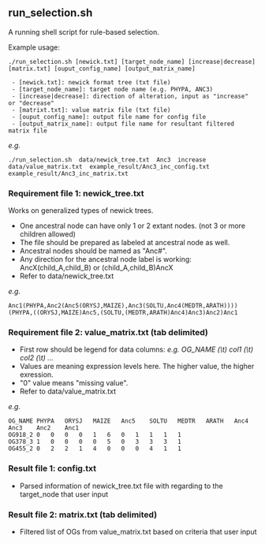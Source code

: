 ## run_selection.sh
A running shell script for rule-based selection.

Example usage:
```
./run_selection.sh [newick.txt] [target_node_name] [increase|decrease] [matrix.txt] [ouput_config_name] [output_matrix_name]

 - [newick.txt]: newick format tree (txt file)
 - [target_node_name]: target node name (e.g. PHYPA, ANC3)
 - [increase|decrease]: direction of alteration, input as "increase" or "decrease"
 - [matrixt.txt]: value matrix file (txt file)
 - [ouput_config_name]: output file name for config file
 - [output_matrix_name]: output file name for resultant filtered matrix file
```

*e.g.*
```
./run_selection.sh  data/newick_tree.txt  Anc3  increase  data/value_matrix.txt  example_result/Anc3_inc_config.txt  example_result/Anc3_inc_matrix.txt
```

### Requirement file 1: newick_tree.txt
Works on generalized types of newick trees.
 - One ancestral node can have only 1 or 2 extant nodes. (not 3 or more children allowed)
 - The file should be prepared as labeled at ancestral node as well.
 - Ancestral nodes should be named as "Anc#".
 - Any direction for the ancestral node label is working: AncX(child_A,child_B) or (child_A,child_B)AncX
 - Refer to data/newick_tree.txt
 
 *e.g.*
``` 
Anc1(PHYPA,Anc2(Anc5(ORYSJ,MAIZE),Anc3(SOLTU,Anc4(MEDTR,ARATH))))
(PHYPA,((ORYSJ,MAIZE)Anc5,(SOLTU,(MEDTR,ARATH)Anc4)Anc3)Anc2)Anc1
```

### Requirement file 2: value_matrix.txt (tab delimited)
 - First row should be legend for data columns: *e.g. OG_NAME (\t) col1 (\t) col2 (\t) ...*
 - Values are meaning expression levels here. The higher value, the higher exression.
 - "0" value means "missing value".
 - Refer to data/value_matrix.txt

 *e.g.*
``` 
OG_NAME	PHYPA	ORYSJ	MAIZE	Anc5	SOLTU	MEDTR	ARATH	Anc4	Anc3	Anc2	Anc1
OG918_2	0	0	0	0	1	6	0	1	1	1	1
OG378_3	1	0	0	0	0	5	0	3	3	3	1
OG455_2	0	2	2	1	4	0	0	0	4	1	1
```

### Result file 1: config.txt
 - Parsed information of newick_tree.txt file with regarding to the target_node that user input


### Result file 2: matrix.txt (tab delimited)
 - Filtered list of OGs from value_matrix.txt based on criteria that user input
